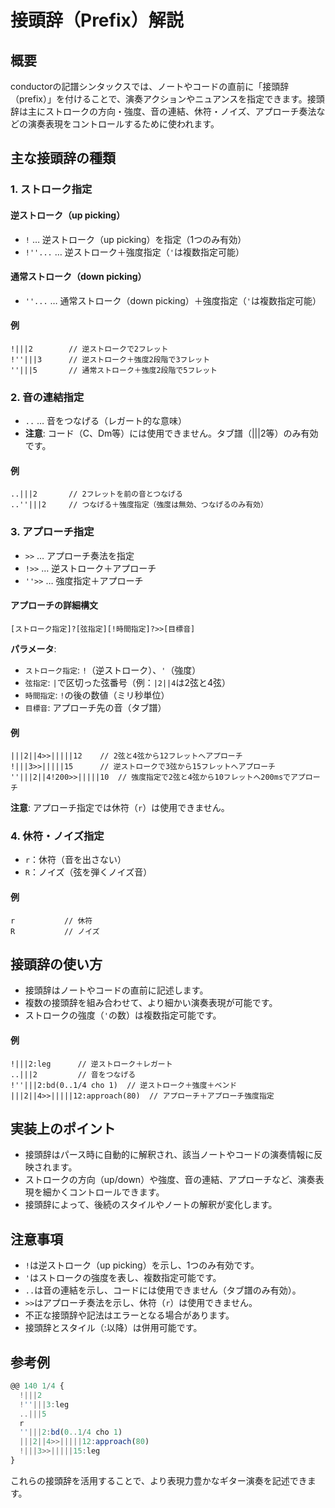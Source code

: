 # 接頭辞（Prefix）解説

## 概要

conductorの記譜シンタックスでは、ノートやコードの直前に「接頭辞（prefix）」を付けることで、演奏アクションやニュアンスを指定できます。接頭辞は主にストロークの方向・強度、音の連結、休符・ノイズ、アプローチ奏法などの演奏表現をコントロールするために使われます。

## 主な接頭辞の種類

### 1. ストローク指定

#### 逆ストローク（up picking）
- `!` … 逆ストローク（up picking）を指定（1つのみ有効）
- `!''...` … 逆ストローク＋強度指定（`'`は複数指定可能）

#### 通常ストローク（down picking）
- `''...` … 通常ストローク（down picking）＋強度指定（`'`は複数指定可能）

#### 例
```
!|||2        // 逆ストロークで2フレット
!''|||3      // 逆ストローク＋強度2段階で3フレット
''|||5       // 通常ストローク＋強度2段階で5フレット
```

### 2. 音の連結指定

- `..` … 音をつなげる（レガート的な意味）
- **注意**: コード（C、Dm等）には使用できません。タブ譜（|||2等）のみ有効です。

#### 例
```
..|||2       // 2フレットを前の音とつなげる
..''|||2     // つなげる＋強度指定（強度は無効、つなげるのみ有効）
```

### 3. アプローチ指定

- `>>` … アプローチ奏法を指定
- `!>>` … 逆ストローク＋アプローチ
- `''>>` … 強度指定＋アプローチ

#### アプローチの詳細構文
```
[ストローク指定]?[弦指定][!時間指定]?>>[目標音]
```

**パラメータ**:
- `ストローク指定`: `!`（逆ストローク）、`'`（強度）
- `弦指定`: `|`で区切った弦番号（例：`|2||4`は2弦と4弦）
- `時間指定`: `!`の後の数値（ミリ秒単位）
- `目標音`: アプローチ先の音（タブ譜）

#### 例
```
|||2||4>>|||||12    // 2弦と4弦から12フレットへアプローチ
!|||3>>|||||15      // 逆ストロークで3弦から15フレットへアプローチ
''|||2||4!200>>|||||10  // 強度指定で2弦と4弦から10フレットへ200msでアプローチ
```

**注意**: アプローチ指定では休符（`r`）は使用できません。

### 4. 休符・ノイズ指定

- `r`：休符（音を出さない）
- `R`：ノイズ（弦を弾くノイズ音）

#### 例
```
r           // 休符
R           // ノイズ
```

## 接頭辞の使い方

- 接頭辞はノートやコードの直前に記述します。
- 複数の接頭辞を組み合わせて、より細かい演奏表現が可能です。
- ストロークの強度（`'`の数）は複数指定可能です。

#### 例
```
!|||2:leg      // 逆ストローク＋レガート
..|||2         // 音をつなげる
!''|||2:bd(0..1/4 cho 1)  // 逆ストローク＋強度＋ベンド
|||2||4>>|||||12:approach(80)  // アプローチ＋アプローチ強度指定
```

## 実装上のポイント

- 接頭辞はパース時に自動的に解釈され、該当ノートやコードの演奏情報に反映されます。
- ストロークの方向（up/down）や強度、音の連結、アプローチなど、演奏表現を細かくコントロールできます。
- 接頭辞によって、後続のスタイルやノートの解釈が変化します。

## 注意事項

- `!`は逆ストローク（up picking）を示し、1つのみ有効です。
- `'`はストロークの強度を表し、複数指定可能です。
- `..`は音の連結を示し、コードには使用できません（タブ譜のみ有効）。
- `>>`はアプローチ奏法を示し、休符（`r`）は使用できません。
- 不正な接頭辞や記法はエラーとなる場合があります。
- 接頭辞とスタイル（:以降）は併用可能です。

## 参考例

```typescript
@@ 140 1/4 {
  !|||2
  !''|||3:leg
  ..|||5
  r
  ''|||2:bd(0..1/4 cho 1)
  |||2||4>>|||||12:approach(80)
  !|||3>>|||||15:leg
}
```

これらの接頭辞を活用することで、より表現力豊かなギター演奏を記述できます。 